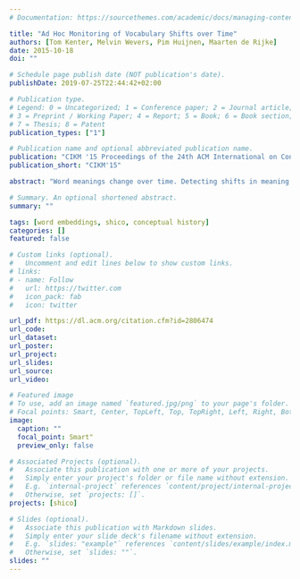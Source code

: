 ```yaml
---
# Documentation: https://sourcethemes.com/academic/docs/managing-content/

title: "Ad Hoc Monitoring of Vocabulary Shifts over Time"
authors: [Tom Kenter, Melvin Wevers, Pim Huijnen, Maarten de Rijke]
date: 2015-10-18
doi: ""

# Schedule page publish date (NOT publication's date).
publishDate: 2019-07-25T22:44:42+02:00

# Publication type.
# Legend: 0 = Uncategorized; 1 = Conference paper; 2 = Journal article;
# 3 = Preprint / Working Paper; 4 = Report; 5 = Book; 6 = Book section;
# 7 = Thesis; 8 = Patent
publication_types: ["1"]

# Publication name and optional abbreviated publication name.
publication: "CIKM '15 Proceedings of the 24th ACM International on Conference on Information and Knowledge Management"
publication_short: "CIKM'15"

abstract: "Word meanings change over time. Detecting shifts in meaning for particular words has been the focus of much research recently. We address the complementary problem of monitoring shifts in vocabulary over time. That is, given a small seed set of words, we are interested in monitoring which terms are used over time to refer to the underlying concept denoted by the seed words. In this paper, we propose an algorithm for monitoring shifts in vocabulary over time, given a small set of seed terms. We use distributional semantic methods to infer a series of semantic spaces over time from a large body of time-stamped unstructured textual documents. We construct semantic networks of terms based on their representation in the semantic spaces and use graph-based measures to calculate saliency of terms. Based on the graph-based measures we produce ranked lists of terms that represent the concept underlying the initial seed terms over time as final output. As the task of monitoring shifting vocabularies over time for an ad hoc set of seed words is, to the best of our knowledge, a new one, we construct our own evaluation set. Our main contributions are the introduction of the task of ad hoc monitoring of vocabulary shifts over time, the description of an algorithm for tracking shifting vocabularies over time given a small set of seed words, and a systematic evaluation of results over a substantial period of time (over four decades). Additionally, we make our newly constructed evaluation set publicly available."

# Summary. An optional shortened abstract.
summary: ""

tags: [word embeddings, shico, conceptual history]
categories: []
featured: false

# Custom links (optional).
#   Uncomment and edit lines below to show custom links.
# links:
# - name: Follow
#   url: https://twitter.com
#   icon_pack: fab
#   icon: twitter

url_pdf: https://dl.acm.org/citation.cfm?id=2806474
url_code:
url_dataset:
url_poster:
url_project:
url_slides:
url_source:
url_video:

# Featured image
# To use, add an image named `featured.jpg/png` to your page's folder. 
# Focal points: Smart, Center, TopLeft, Top, TopRight, Left, Right, BottomLeft, Bottom, BottomRight.
image:
  caption: ""
  focal_point: Smart"
  preview_only: false

# Associated Projects (optional).
#   Associate this publication with one or more of your projects.
#   Simply enter your project's folder or file name without extension.
#   E.g. `internal-project` references `content/project/internal-project/index.md`.
#   Otherwise, set `projects: []`.
projects: [shico]

# Slides (optional).
#   Associate this publication with Markdown slides.
#   Simply enter your slide deck's filename without extension.
#   E.g. `slides: "example"` references `content/slides/example/index.md`.
#   Otherwise, set `slides: ""`.
slides: ""
---
```

